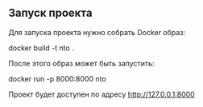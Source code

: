## Запуск проекта

Для запуска проекта нужно собрать Docker образ:

docker build -t nto .

После этого образ может быть запустить:

docker run  -p 8000:8000 nto

Проект будет доступен по адресу  http://127.0.0.1:8000
